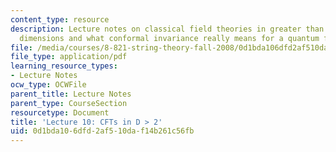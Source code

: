 ```yaml
---
content_type: resource
description: Lecture notes on classical field theories in greater than 2 spacetime
  dimensions and what conformal invariance really means for a quantum field theory.
file: /media/courses/8-821-string-theory-fall-2008/0d1bda106dfd2af510daf14b261c56fb_lecture10.pdf
file_type: application/pdf
learning_resource_types:
- Lecture Notes
ocw_type: OCWFile
parent_title: Lecture Notes
parent_type: CourseSection
resourcetype: Document
title: 'Lecture 10: CFTs in D > 2'
uid: 0d1bda10-6dfd-2af5-10da-f14b261c56fb
---
```

